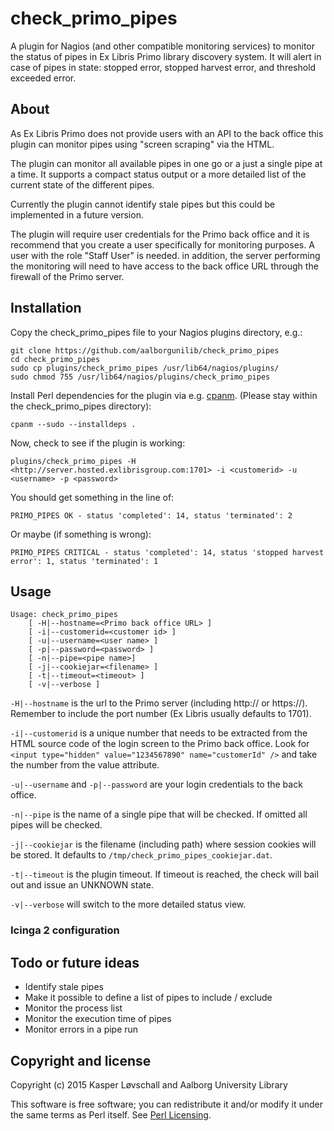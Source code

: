 # check_primo_pipes
A plugin for Nagios (and other compatible monitoring services) to monitor the status of pipes in Ex Libris Primo library discovery system. It will alert in case of pipes in state: stopped error, stopped harvest error, and threshold exceeded error.

## About
As Ex Libris Primo does not provide users with an API to the back office this plugin can monitor pipes using "screen scraping" via the HTML.

The plugin can monitor all available pipes in one go or a just a single pipe at a time. It supports a compact status output or a more detailed list of the current state of the different pipes.

Currently the plugin cannot identify stale pipes but this could be implemented in a future version.

The plugin will require user credentials for the Primo back office and it is recommend that you create a user specifically for monitoring purposes. A user with the role "Staff User" is needed. in addition, the server performing the monitoring will need to have access to the back office URL through the firewall of the Primo server.

## Installation

Copy the check_primo_pipes file to your Nagios plugins directory, e.g.:

    git clone https://github.com/aalborgunilib/check_primo_pipes
    cd check_primo_pipes
    sudo cp plugins/check_primo_pipes /usr/lib64/nagios/plugins/
    sudo chmod 755 /usr/lib64/nagios/plugins/check_primo_pipes

Install Perl dependencies for the plugin via e.g. [cpanm](https://metacpan.org/pod/App::cpanminus). (Please stay within the check_primo_pipes directory):

    cpanm --sudo --installdeps .

Now, check to see if the plugin is working:

    plugins/check_primo_pipes -H <http://server.hosted.exlibrisgroup.com:1701> -i <customerid> -u <username> -p <password>

You should get something in the line of:

    PRIMO_PIPES OK - status 'completed': 14, status 'terminated': 2
    
Or maybe (if something is wrong):

    PRIMO_PIPES CRITICAL - status 'completed': 14, status 'stopped harvest error': 1, status 'terminated': 1

## Usage

    Usage: check_primo_pipes
        [ -H|--hostname=<Primo back office URL> ]
        [ -i|--customerid=<customer id> ]
        [ -u|--username=<user name> ]
        [ -p|--password=<password> ]
        [ -n|--pipe=<pipe name>]
        [ -j|--cookiejar=<filename> ]
        [ -t|--timeout=<timeout> ]
        [ -v|--verbose ]

`-H|--hostname` is the url to the Primo server (including http:// or https://). Remember to include the port number (Ex Libris usually defaults to 1701).

`-i|--customerid` is a unique number that needs to be extracted from the HTML source code of the login screen to the Primo back office. Look for `<input type="hidden" value="1234567890" name="customerId" />` and take the number from the value attribute.

`-u|--username` and `-p|--password` are your login credentials to the back office.

`-n|--pipe` is the name of a single pipe that will be checked. If omitted all pipes will be checked.

`-j|--cookiejar` is the filename (including path) where session cookies will be stored. It defaults to `/tmp/check_primo_pipes_cookiejar.dat`.

`-t|--timeout` is the plugin timeout. If timeout is reached, the check will bail out and issue an UNKNOWN state.

`-v|--verbose` will switch to the more detailed status view.

### Icinga 2 configuration ###

## Todo or future ideas

* Identify stale pipes
* Make it possible to define a list of pipes to include / exclude
* Monitor the process list
* Monitor the execution time of pipes
* Monitor errors in a pipe run

## Copyright and license

Copyright (c) 2015 Kasper Løvschall and Aalborg University Library

This software is free software; you can redistribute it and/or modify it under the same terms as Perl itself. See [Perl Licensing](http://dev.perl.org/licenses/).
